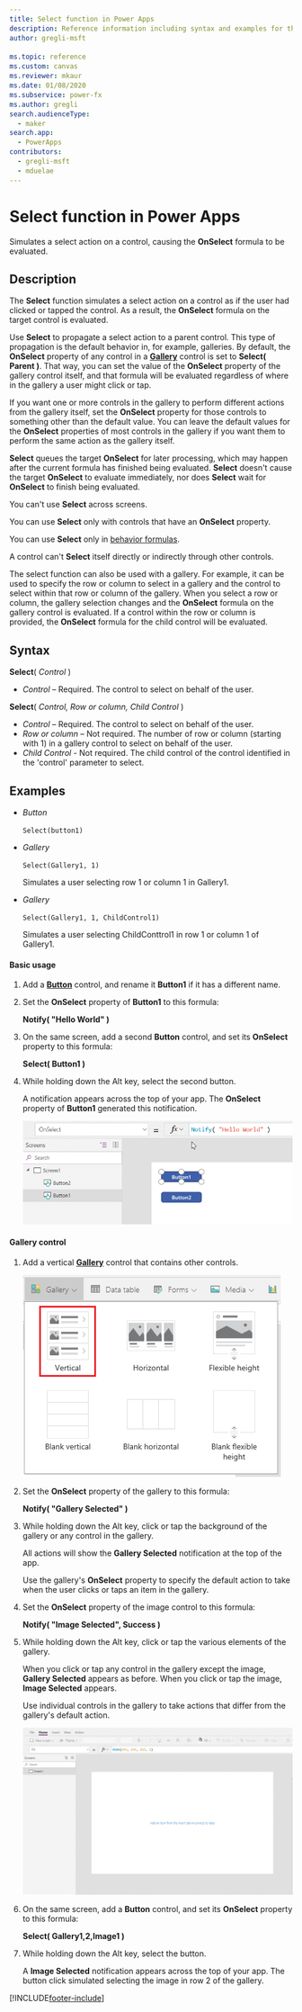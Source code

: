 ```yaml
---
title: Select function in Power Apps
description: Reference information including syntax and examples for the Select function in Power Apps.
author: gregli-msft

ms.topic: reference
ms.custom: canvas
ms.reviewer: mkaur
ms.date: 01/08/2020
ms.subservice: power-fx
ms.author: gregli
search.audienceType:
  - maker
search.app:
  - PowerApps
contributors:
  - gregli-msft
  - mduelae
---
```


# Select function in Power Apps

Simulates a select action on a control, causing the **OnSelect** formula to be evaluated.

## Description

The **Select** function simulates a select action on a control as if the user had clicked or tapped the control. As a result, the **OnSelect** formula on the target control is evaluated.

Use **Select** to propagate a select action to a parent control. This type of propagation is the default behavior in, for example, galleries. By default, the **OnSelect** property of any control in a **[Gallery](/power-apps/maker/canvas-apps/controls/control-gallery)** control is set to **Select( Parent )**. That way, you can set the value of the **OnSelect** property of the gallery control itself, and that formula will be evaluated regardless of where in the gallery a user might click or tap.

If you want one or more controls in the gallery to perform different actions from the gallery itself, set the **OnSelect** property for those controls to something other than the default value. You can leave the default values for the **OnSelect** properties of most controls in the gallery if you want them to perform the same action as the gallery itself.

**Select** queues the target **OnSelect** for later processing, which may happen after the current formula has finished being evaluated. **Select** doesn't cause the target **OnSelect** to evaluate immediately, nor does **Select** wait for **OnSelect** to finish being evaluated.

You can't use **Select** across screens.

You can use **Select** only with controls that have an **OnSelect** property.

You can use **Select** only in [behavior formulas](/power-apps/maker/canvas-apps/working-with-formulas-in-depth).

A control can't **Select** itself directly or indirectly through other controls.

The select function can also be used with a gallery. For example, it can be used to specify the row or column to select in a gallery and the control to select within that row or column of the gallery. When you select a row or column, the gallery selection changes and the **OnSelect** formula on the gallery control is evaluated. If a control within the row or column is provided, the **OnSelect** formula for the child control will be evaluated.

## Syntax

**Select**( _Control_ )

- _Control_ – Required. The control to select on behalf of the user.

**Select**( _Control, Row or column, Child Control_ )

- _Control_ – Required. The control to select on behalf of the user.
- _Row or column_ – Not required. The number of row or column (starting with 1) in a gallery control to select on behalf of the user.
- _Child Control_ - Not required. The child control of the control identified in the 'control' parameter to select.

## Examples

- _Button_

  `Select(button1)`

- _Gallery_

  `Select(Gallery1, 1)`

  Simulates a user selecting row 1 or column 1 in Gallery1.

- _Gallery_

  `Select(Gallery1, 1, ChildControl1)`

  Simulates a user selecting ChildConttrol1 in row 1 or column 1 of Gallery1.

#### Basic usage

1. Add a **[Button](/power-apps/maker/canvas-apps/controls/control-button)** control, and rename it **Button1** if it has a different name.

1. Set the **OnSelect** property of **Button1** to this formula:

   **Notify( "Hello World" )**

1. On the same screen, add a second **Button** control, and set its **OnSelect** property to this formula:

   **Select( Button1 )**

1. While holding down the Alt key, select the second button.

   A notification appears across the top of your app. The **OnSelect** property of **Button1** generated this notification.

   ![An animation that shows the OnSelect property settings for the two buttons and the notification when the second button is clicked.](media/function-select/basic-select.gif)

#### Gallery control

1. Add a vertical **[Gallery](/power-apps/maker/canvas-apps/controls/control-gallery)** control that contains other controls.

   ![Select a vertical gallery that contains controls.](media/function-select/select-gallery.png)

2. Set the **OnSelect** property of the gallery to this formula:

   **Notify( "Gallery Selected" )**

3. While holding down the Alt key, click or tap the background of the gallery or any control in the gallery.

   All actions will show the **Gallery Selected** notification at the top of the app.

   Use the gallery's **OnSelect** property to specify the default action to take when the user clicks or taps an item in the gallery.

4. Set the **OnSelect** property of the image control to this formula:

   **Notify( "Image Selected", Success )**

5. While holding down the Alt key, click or tap the various elements of the gallery.

   When you click or tap any control in the gallery except the image, **Gallery Selected** appears as before. When you click or tap the image, **Image Selected** appears.

   Use individual controls in the gallery to take actions that differ from the gallery's default action.

   ![An animation that shows the default value of the OnSelect property for a gallery control, as well as a control that takes a different action.](media/function-select/gallery-select.gif)

6. On the same screen, add a **Button** control, and set its **OnSelect** property to this formula:

   **Select( Gallery1,2,Image1 )**

7. While holding down the Alt key, select the button.

   A **Image Selected** notification appears across the top of your app. The button click simulated selecting the image in row 2 of the gallery.

[!INCLUDE[footer-include](../../includes/footer-banner.md)]
